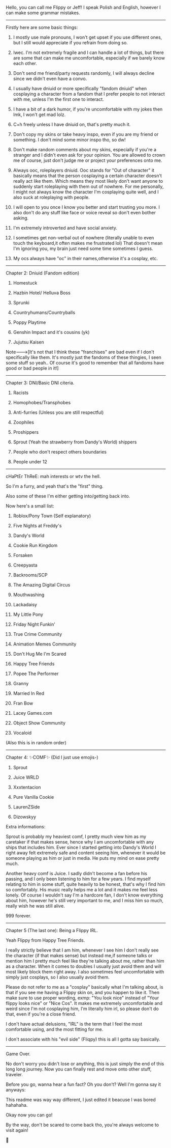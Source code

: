 Hello, you can call me Flippy or Jeff! I speak Polish and English, however I can make some grammar mistakes.
____________________________________________

Firstly here are some basic things:

1. I mostly use male pronouns, I won't get upset if you use different ones, but I still would appreciate if you refrain from doing so.

2. Iwec. I'm not extremely fragile and I can handle a lot of things, but there are some that can make me uncomfortable, especially if we barely know each other.

3. Don't send me friend/party requests randomly, I will always decline since we didn't even have a convo.

4. I usually have dniuid or more specifically "fandom dniuid" when cosplaying a character from a fandom that I prefer people to not interact with me, unless I'm the first one to interact.

5. I have a bit of a dark humor, if you're uncomfortable with my jokes then lmk, I won't get mad lolz.

6. C+h freely unless I have dniuid on, that's pretty much it.

7. Don't copy my skins or take heavy inspo, even if you are my friend or something. I don't mind some minor inspo tho, so dw!

8. Don't make random comments about my skins, especially if you're a stranger and I didn't even ask for your opinion. You are allowed to crown me of course, just don't judge me or project your preferences onto me.

9. Always ooc, roleplayers dniuid. Ooc stands for "Out of character" it basically means that the person cosplaying a certain character doesn't really act like them. Which means they most likely don't want anyone to suddenly start roleplaying with them out of nowhere. For me personally, I might not always know the character I'm cosplaying quite well, and I also suck at roleplaying with people.

10. I will open to you once I know you better and start trusting you more. I also don't do any stuff like face or voice reveal so don't even bother asking.

11. I'm extremely introverted and have social anxiety.

12. I sometimes get non-verbal out of nowhere (literally unable to even touch the keyboard,it often makes me frustrated lol) That doesn't mean I'm ignoring you, my brain just need some time sometimes I guess.

13. My ocs always have "oc" in their names,otherwise it's a cosplay, etc.
____________________________________________

Chapter 2: Dniuid (Fandom edition)

1. Homestuck

2. Hazbin Hotel/ Helluva Boss

3. Sprunki

4. Countryhumans/Countryballs

5. Poppy Playtime

6. Genshin Impact and it's cousins (yk)

7. Jujutsu Kaisen
 
Note--->[It's not that I think these "franchises" are bad even if I don't specifically like them. It's mostly just the fandoms of these thingies, I seen some stuff so yeah.. Of course it's good to remember that all fandoms have good or bad people in it!]

____________________________________________

Chapter 3: DNI/Basic DNI citeria.

1. Racists

2. Homophobes/Transphobes

3. Anti-furries (Unless you are still respectful)

4. Zoophiles

5. Proshippers

6. Sprout (Yeah the strawberry from Dandy's World) shippers

7. People who don't respect others boundaries

8. People under 12
____________________________________________

cHaPtEr ThReE: mah interests or wtv the hell.

So I'm a furry, and yeah that's the "first" thing.

Also some of these I'm either getting into/getting back into.

Now here's a small list:

1. Roblox/Pony Town (Self explanatory)

2. Five Nights at Freddy's

3. Dandy's World

4. Cookie Run Kingdom

5. Forsaken

6. Creepyasta

7. Backrooms/SCP

8. The Amazing Digital Circus

9. Mouthwashing

10. Lackadaisy

11. My Little Pony

12. Friday Night Funkin'

13. True Crime Community

14. Animation Memes Community

15. Don't Hug Me I'm Scared

16. Happy Tree Friends

17. Popee The Performer

18. Granny

19. Married In Red

20. Fran Bow

21. Lacey Games.com

22. Object Show Community

23. Vocaloid

(Also this is in random order)

____________________________________________

Chapter 4: ✨️COMF✨️ (Did I just use emojis-)

1. Sprout

2. Juice WRLD 

3. Xxxtentacion

4. Pure Vanilla Cookie

5. LaurenZSide

6. Dizowskyy


Extra informations:

Sprout is probably my heaviest comf, I pretty much view him as my caretaker if that makes sense, hence why I am uncomfortable with any ships that includes him. Ever since I started getting into Dandy's World I right away felt extremely safe and content seeing him, whenever it would be someone playing as him or just in media. He puts my mind on ease pretty much.

Another heavy comf is Juice.
I sadly didn't become a fan before his passing, and I only been listening to him for a few years.
I find myself relating to him in some stuff, quite heavily to be honest, that's why I find him so comfortably.
His music really helps me a lot and it makes me feel less lonely.
Of course I wouldn't say I'm a hardcore fan, I don't know everything about him, however he's still very important to me, and I miss him so much, really wish he was still alive. 


999 forever.
____________________________________________
Chapter 5 (The last one): Being a Flippy IRL.

Yeah Flippy from Happy Tree Friends.

I really strictly believe that I am him, whenever I see him I don't really see the character (if that makes sense) but instead me,if someone talks or mention him I pretty much feel like they're talking about me, rather than him as a character. When it comes to doubles I usually just avoid them and will most likely block them right away. I also sometimes feel uncomfortable with simply just cosplays, so I also usually avoid them.

Please do not refer to me as a "cosplay" basically what I'm talking about, is that if you see me having a Flippy skin on, and you happen to like it. Then make sure to use proper wording, exmp: "You look nice" instead of "Your flippy looks nice" or "Nice  Cos". It makes me extremely uncomfortable and weird since I'm not cosplaying him, I'm literally him irl, so please don't do that, even if you're a close friend.


I don't have actual delusions, "IRL" is the term that I feel the most comfortable using, and the most fitting for me.

I don't associate with his "evil side" (Fliqpy) this is all I gotta say basically.

____________________________________________

Game Over.

No don't worry you didn't lose or anything, this is just simply the end of this long long journey. Now you can finally rest and move onto other stuff, traveler.

Before you go, wanna hear a fun fact? Oh you don't? Well I'm gonna say it anyways:

This readme was way way different, I just edited it beacuse I was bored hahahaha.

Okay now you can go! 

By the way, don't be scared to come back tho, you're always welcome to visit again!

👋

 